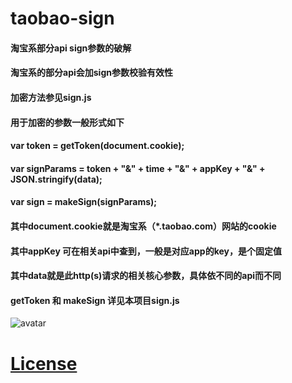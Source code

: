 # taobao-sign
#### 淘宝系部分api sign参数的破解
#### 淘宝系的部分api会加sign参数校验有效性
#### 加密方法参见sign.js
#### 用于加密的参数一般形式如下
#### var token = getToken(document.cookie);
#### var signParams = token + "&" + time + "&" + appKey + "&" + JSON.stringify(data);
#### var sign = makeSign(signParams);
#### 其中document.cookie就是淘宝系（*.taobao.com）网站的cookie
#### 其中appKey 可在相关api中查到，一般是对应app的key，是个固定值
#### 其中data就是此http(s)请求的相关核心参数，具体依不同的api而不同
#### getToken 和 makeSign 详见本项目sign.js
![avatar](/images/demo.png)

# [License](/LICENSE)
